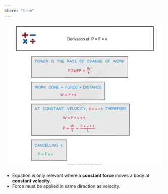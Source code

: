 ```yaml
---
share: "true"
---
```

![derive P = F x v.png](../Images/derive%20P%20=%20F%20x%20v.png)
- Equation is only relevant where a **constant force** moves a body at **constant velocity.**
- Force must be applied in same direction as velocity. 
